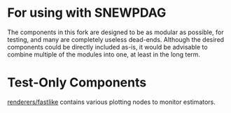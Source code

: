 # For using with SNEWPDAG
The components in this fork are designed to be as modular as possible, for testing, and many are completely useless dead-ends. Although the desired components could be directly included as-is, it would be advisable to combine multiple of the modules into one, at least in the long term.

# Test-Only Components
[renderers/fastlike](../snewpdag/plugins/renderers/fastlike) contains various plotting nodes to monitor estimators. 